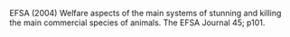 EFSA (2004) Welfare aspects of the main systems of stunning and killing the main commercial species of animals. The EFSA Journal 45; p101.
